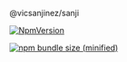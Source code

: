 @vicsanjinez/sanji


[![NpmVersion](https://img.shields.io/badge/npm-v1.0.0-blue.svg)](https://github.com/vicsanjinez/sanji.git)


[![npm bundle size (minified)](https://img.shields.io/bundlephobia/min/@vicsanjinez/sanji.svg)](https://github.com/vicsanjinez/sanji)
